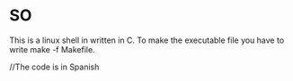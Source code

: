 # SO
This is a linux shell in written in C.
To make the executable file you have to write make -f Makefile.

//The code is in Spanish
